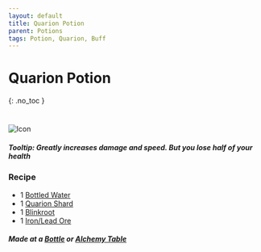 ```yaml
---
layout: default
title: Quarion Potion
parent: Potions
tags: Potion, Quarion, Buff
---
```


# Quarion Potion
{: .no_toc }
#
![Icon](https://raw.githubusercontent.com/KoekMeneer/SupernovaMod/main/Items/Potions/QuarionPotion.png)

##### Tooltip: *Greatly increases damage and speed. But you lose half of your health*

### Recipe
- 1 [Bottled Water](https://terraria.fandom.com/wiki/Bottled_Water)
- 1 [Quarion Shard](https://koekmeneer.github.io/SupernovaMod/docs/items/materials/quarion_shard)
- 1 [Blinkroot](https://terraria.fandom.com/wiki/Blinkroot)
- 1 [Iron/Lead Ore](https://terraria.fandom.com/wiki/Iron_Ore)

##### Made at a [Bottle](https://terraria.fandom.com/wiki/Bottle_(crafting_station)) or [Alchemy Table](https://terraria.fandom.com/wiki/Alchemy_Table)
